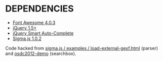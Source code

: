 # DEPENDENCIES

- [Font Awesome 4.0.3](https://fortawesome.github.io/Font-Awesome/)
- [jQuery 1.5+](https://jquery.com/)
- [jQuery Smart Auto-Complete](http://www.laktek.com/2011/03/03/introducing-jquery-smart-autocomplete/)
- [Sigma.js 1.0.2](http://sigmajs.org/)

Code hacked from [sigma.js / examples / load-external-gexf.html](https://github.com/jacomyal/sigma.js/tree/master/plugins/sigma.parsers.gexf) (parser) and [osdc2012-demo](http://jcml.fr/~jacomyal/osdc2012-demo/) (searchbox).